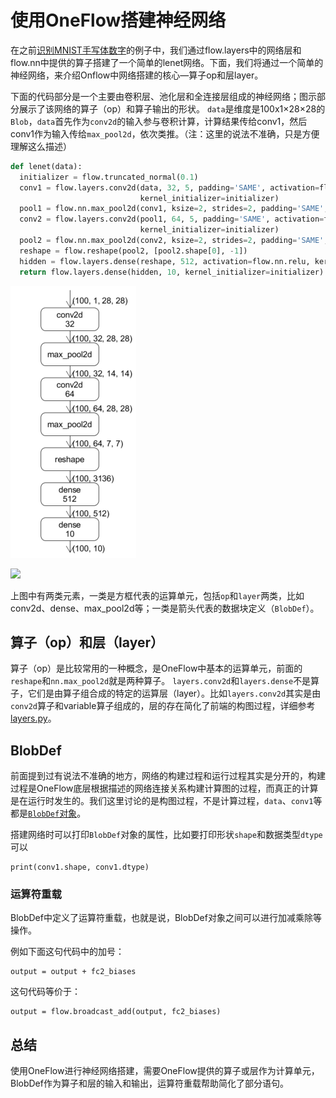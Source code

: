# 使用OneFlow搭建神经网络

在之前[识别MNIST手写体数字](http://183.81.182.202:8000/quick_start/lenet_mnist.html)的例子中，我们通过flow.layers中的网络层和flow.nn中提供的算子搭建了一个简单的lenet网络。下面，我们将通过一个简单的神经网络，来介绍Onflow中网络搭建的核心—算子op和层layer。

下面的代码部分是一个主要由卷积层、池化层和全连接层组成的神经网络；图示部分展示了该网络的算子（op）和算子输出的形状。
`data`是维度是100x1×28×28的`Blob`，`data`首先作为`conv2d`的输入参与卷积计算，计算结果传给conv1，然后conv1作为输入传给`max_pool2d`，依次类推。（注：这里的说法不准确，只是方便理解这么描述）

```python
def lenet(data):
  initializer = flow.truncated_normal(0.1)
  conv1 = flow.layers.conv2d(data, 32, 5, padding='SAME', activation=flow.nn.relu,
                             kernel_initializer=initializer)
  pool1 = flow.nn.max_pool2d(conv1, ksize=2, strides=2, padding='SAME', data_format='NCHW')
  conv2 = flow.layers.conv2d(pool1, 64, 5, padding='SAME', activation=flow.nn.relu,
                             kernel_initializer=initializer)
  pool2 = flow.nn.max_pool2d(conv2, ksize=2, strides=2, padding='SAME', data_format='NCHW')
  reshape = flow.reshape(pool2, [pool2.shape[0], -1])
  hidden = flow.layers.dense(reshape, 512, activation=flow.nn.relu, kernel_initializer=initializer)
  return flow.layers.dense(hidden, 10, kernel_initializer=initializer)
```
![image](imgs/lenet.png)

![](/imgs/lenet.png)

上图中有两类元素，一类是方框代表的运算单元，包括`op`和`layer`两类，比如conv2d、dense、max_pool2d等；一类是箭头代表的数据块定义（`BlobDef`）。

## 算子（op）和层（layer）
算子（op）是比较常用的一种概念，是OneFlow中基本的运算单元，前面的`reshape`和`nn.max_pool2d`就是两种算子。
`layers.conv2d`和`layers.dense`不是算子，它们是由算子组合成的特定的运算层（layer）。比如`layers.conv2d`其实是由`conv2d`算子和variable算子组成的，层的存在简化了前端的构图过程，详细参考[layers.py](oneflow/python/ops/layers.py)。

## BlobDef
前面提到过有说法不准确的地方，网络的构建过程和运行过程其实是分开的，构建过程是OneFlow底层根据描述的网络连接关系构建计算图的过程，而真正的计算是在运行时发生的。我们这里讨论的是构图过程，不是计算过程，`data`、`conv1`等都是[`BlobDef`对象](TODO)。

搭建网络时可以打印`BlobDef`对象的属性，比如要打印形状`shape`和数据类型`dtype`可以
```
print(conv1.shape, conv1.dtype)
```

### 运算符重载
BlobDef中定义了运算符重载，也就是说，BlobDef对象之间可以进行加减乘除等操作。

例如下面这句代码中的加号：

```
output = output + fc2_biases
```
这句代码等价于：
```
output = flow.broadcast_add(output, fc2_biases)
```

## 总结
使用OneFlow进行神经网络搭建，需要OneFlow提供的算子或层作为计算单元，BlobDef作为算子和层的输入和输出，运算符重载帮助简化了部分语句。
